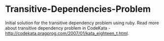 Transitive-Dependencies-Problem
===============================

Initial solution for the transitive dependency problem using ruby. Read more about transitive dependency problem in CodeKata - http://codekata.pragprog.com/2007/01/kata_eighteen_t.html. 

